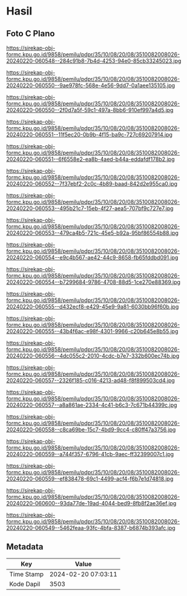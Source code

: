 # Hasil

## Foto C Plano

https://sirekap-obj-formc.kpu.go.id/9858/pemilu/pdpr/35/10/08/20/08/3510082008026-20240220-060548--284c91b8-7b4d-4253-94e0-85cb33245023.jpg

https://sirekap-obj-formc.kpu.go.id/9858/pemilu/pdpr/35/10/08/20/08/3510082008026-20240220-060550--9ae978fc-568e-4e56-9dd7-0a1aee135105.jpg

https://sirekap-obj-formc.kpu.go.id/9858/pemilu/pdpr/35/10/08/20/08/3510082008026-20240220-060550--2f0d7a5f-59c1-497a-8bb6-910ef997a4d5.jpg

https://sirekap-obj-formc.kpu.go.id/9858/pemilu/pdpr/35/10/08/20/08/3510082008026-20240220-060551--11f5ec20-0b9b-4f15-ba9c-727c69207914.jpg

https://sirekap-obj-formc.kpu.go.id/9858/pemilu/pdpr/35/10/08/20/08/3510082008026-20240220-060551--6f6558e2-ea8b-4aed-b44a-eddafdf178b2.jpg

https://sirekap-obj-formc.kpu.go.id/9858/pemilu/pdpr/35/10/08/20/08/3510082008026-20240220-060552--7f37ebf2-2c0c-4b89-baad-842d2e955ca0.jpg

https://sirekap-obj-formc.kpu.go.id/9858/pemilu/pdpr/35/10/08/20/08/3510082008026-20240220-060553--495b21c7-15eb-4f27-aea5-707bf9c727e7.jpg

https://sirekap-obj-formc.kpu.go.id/9858/pemilu/pdpr/35/10/08/20/08/3510082008026-20240220-060553--479ca4b5-721c-45e5-b92a-95bf86554b88.jpg

https://sirekap-obj-formc.kpu.go.id/9858/pemilu/pdpr/35/10/08/20/08/3510082008026-20240220-060554--e9c4b567-ae42-44c9-8658-fb65fddbd091.jpg

https://sirekap-obj-formc.kpu.go.id/9858/pemilu/pdpr/35/10/08/20/08/3510082008026-20240220-060554--b7299684-9786-4708-88d5-1ce270e88369.jpg

https://sirekap-obj-formc.kpu.go.id/9858/pemilu/pdpr/35/10/08/20/08/3510082008026-20240220-060555--d432ecf8-e429-45e9-9a81-6030bb96f60b.jpg

https://sirekap-obj-formc.kpu.go.id/9858/pemilu/pdpr/35/10/08/20/08/3510082008026-20240220-060555--43b4f6ac-e98f-4301-9966-c20b645e8b55.jpg

https://sirekap-obj-formc.kpu.go.id/9858/pemilu/pdpr/35/10/08/20/08/3510082008026-20240220-060556--4dc055c2-2010-4cdc-b7e7-332b600ec74b.jpg

https://sirekap-obj-formc.kpu.go.id/9858/pemilu/pdpr/35/10/08/20/08/3510082008026-20240220-060557--2326f185-c016-4213-ad48-f8f899503cd4.jpg

https://sirekap-obj-formc.kpu.go.id/9858/pemilu/pdpr/35/10/08/20/08/3510082008026-20240220-060557--a8a861ae-2334-4c41-b6c3-7c671b44399c.jpg

https://sirekap-obj-formc.kpu.go.id/9858/pemilu/pdpr/35/10/08/20/08/3510082008026-20240220-060558--c8ca69be-15c7-4bd9-9cc4-c80ff47a3756.jpg

https://sirekap-obj-formc.kpu.go.id/9858/pemilu/pdpr/35/10/08/20/08/3510082008026-20240220-060559--a744f357-6796-41cb-9aec-ff32399007c1.jpg

https://sirekap-obj-formc.kpu.go.id/9858/pemilu/pdpr/35/10/08/20/08/3510082008026-20240220-060559--ef838478-69c1-4499-acf4-f6b7e1d74818.jpg

https://sirekap-obj-formc.kpu.go.id/9858/pemilu/pdpr/35/10/08/20/08/3510082008026-20240220-060600--93da77de-19ad-4044-bed9-8fb8f2ae36ef.jpg

https://sirekap-obj-formc.kpu.go.id/9858/pemilu/pdpr/35/10/08/20/08/3510082008026-20240220-060549--5462feaa-93fc-4bfa-8387-b6874b393afc.jpg


## Metadata

| Key        | Value               |
| ---------- | ------------------- |
| Time Stamp | 2024-02-20 07:03:11 |
| Kode Dapil | 3503                |



